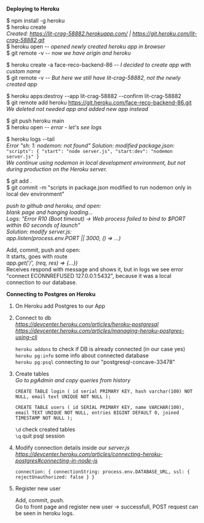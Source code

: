 **Deploying to Heroku**

$ npm install -g heroku  
$ heroku create  
_Created: https://lit-crag-58882.herokuapp.com/ | https://git.heroku.com/lit-crag-58882.git_  
$ heroku open -- _opened newly created heroku app in browser_  
$ git remote -v -- _now we have origin and heroku_  

$ heroku create -a face-reco-backend-86 -- _I decided to create app with custom name_  
$ git remote -v -- _But here we still have lit-crag-58882, not the newly created app_

$ heroku apps:destroy --app lit-crag-58882 --confirm lit-crag-58882  
$ git remote add heroku https://git.heroku.com/face-reco-backend-86.git  
_We deleted not needed app and added new app instead_

$ git push heroku main  
$ heroku open -- _error - let's see logs_

$ heroku logs --tail  
_Error "sh: 1: nodemon: not found"_
_Solution: modified package.json:_  
`"scripts": {
      "start": "node server.js",
      "start:dev": "nodemon server.js"
    }`  
_We continue using nodemon in local development environment, but not during production on the Heroku server._

$ git add .  
$ git commit -m "scripts in package.json modified to run nodemon only in local dev environment"  

_push to github and heroku, and open:_  
_blank page and hanging loading..._  
_Logs: "Error R10 (Boot timeout) -> Web process failed to bind to $PORT within 60 seconds of launch"_  
_Solution: modify server.js:_  
    _app.listen(process.env.PORT || 3000, () => ...)_

Add, commit, push and open:  
It starts, goes with route  
  _app.get('/', (req, res) => {...})_  
Receives respond with message and shows it, but in logs we see error "connect ECONNREFUSED 127.0.0.1:5432", because it was a local connection to our database.





**Connecting to Postgres on Heroku**
 
 1. On Heroku add Postgres to our App

 2. Connect to db  
 _https://devcenter.heroku.com/articles/heroku-postgresql_  
 _https://devcenter.heroku.com/articles/managing-heroku-postgres-using-cli_

	`heroku addons`    to check if DB is already connected (in our case yes)  
	`heroku pg:info`    some info about connected database  
	`heroku pg:psql`    connecting to our "postgresql-concave-33478"

 3. Create tables  
 _Go to pgAdmin and copy queries from history_  

	`CREATE TABLE login (
	id serial PRIMARY KEY,
	hash varchar(100) NOT NULL,
	email text UNIQUE NOT NULL
 );`

	`CREATE TABLE users (
	id SERIAL PRIMARY KEY,
	name VARCHAR(100),
	email TEXT UNIQUE NOT NULL,
	entries BIGINT DEFAULT 0,
	joined TIMESTAMP NOT NULL
 );`

	`\d`    check created tables  
  	`\q`    quit psql session

4. Modify connection details inside our _server.js_  
_https://devcenter.heroku.com/articles/connecting-heroku-postgres#connecting-in-node-js_  

	`connection: {
    connectionString: process.env.DATABASE_URL,
    ssl: {
      rejectUnauthorized: false
    }
  }`

5. Register new user  

	Add, commit, push.  
	Go to front page and register new user -> successfull, POST request can be seen in heroku logs.



